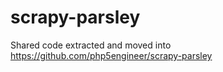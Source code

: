 scrapy-parsley
==============
Shared code extracted and moved into https://github.com/php5engineer/scrapy-parsley
